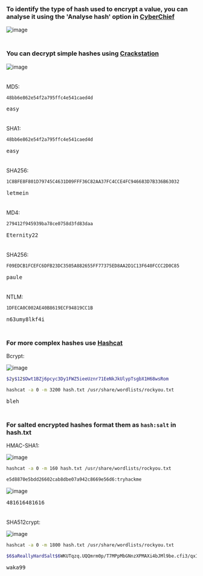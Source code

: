 ### To identify the type of hash used to encrypt a value, you can analyse it using the 'Analyse hash' option in [CyberChief](https://gchq.github.io/CyberChef/) 

![image](https://github.com/user-attachments/assets/9053fd1c-8d86-49c7-90c4-ed19d8a5aa60)

<span style="line-height:0.5;">&nbsp;</span>

### You can decrypt simple hashes using [Crackstation](https://crackstation.net/) 

![image](https://github.com/user-attachments/assets/e5a17847-a6b5-434e-9ee0-822949b8290d)

<span style="line-height:0.5;">&nbsp;</span>

MD5:
```Bash
48bb6e862e54f2a795ffc4e541caed4d
```
<pre>easy</pre>

<span style="line-height:0.5;">&nbsp;</span>

SHA1:
```Bash
48bb6e862e54f2a795ffc4e541caed4d
```
<pre>easy</pre>

<span style="line-height:0.5;">&nbsp;</span>

SHA256:
```Bash
1C8BFE8F801D79745C4631D09FFF36C82AA37FC4CCE4FC946683D7B336B63032
```
<pre>letmein</pre>

<span style="line-height:0.5;">&nbsp;</span>

MD4:
```Bash
279412f945939ba78ce0758d3fd83daa
```
<pre>Eternity22</pre> 

<span style="line-height:0.5;">&nbsp;</span>

SHA256:
```Bash
F09EDCB1FCEFC6DFB23DC3505A882655FF77375ED8AA2D1C13F640FCCC2D0C85
```
<pre>paule</pre>

<span style="line-height:0.5;">&nbsp;</span>

NTLM:
```Bash
1DFECA0C002AE40B8619ECF94819CC1B
```
<pre>n63umy8lkf4i</pre>

<span style="line-height:0.5;">&nbsp;</span>

### For more complex hashes use [Hashcat](https://hashcat.net/wiki/doku.php?id=example_hashes)  

Bcrypt:  

![image](https://github.com/user-attachments/assets/689f64ae-1cbc-493c-908a-e6c69b82c297)
```Bash
$2y$12$Dwt1BZj6pcyc3Dy1FWZ5ieeUznr71EeNkJkUlypTsgbX1H68wsRom
```
```Bash
hashcat -a 0 -m 3200 hash.txt /usr/share/wordlists/rockyou.txt
```
<pre>bleh</pre>  

<span style="line-height:0.5;">&nbsp;</span>

### For salted encrypted hashes format them as `hash:salt` in hash.txt  

HMAC-SHA1:  

![image](https://github.com/user-attachments/assets/956ef83b-fd3c-4d66-bfb4-2ed00736518e)
```Bash
hashcat -a 0 -m 160 hash.txt /usr/share/wordlists/rockyou.txt
```
```Bash
e5d8870e5bdd26602cab8dbe07a942c8669e56d6:tryhackme
```
![image](https://github.com/user-attachments/assets/f7faa470-e12e-4d8e-85d8-841654b84f6e)
<pre>481616481616</pre>

<span style="line-height:0.5;">&nbsp;</span>

SHA512crypt:  

![image](https://github.com/user-attachments/assets/524e7019-0077-484c-a949-e41582085132)
```Bash
hashcat -a 0 -m 1800 hash.txt /usr/share/wordlists/rockyou.txt
```
```Bash
$6$aReallyHardSalt$6WKUTqzq.UQQmrm0p/T7MPpMbGNnzXPMAXi4bJMl9be.cfi3/qxIf.hsGpS41BqMhSrHVXgMpdjS6xeKZAs02.
```
<pre>waka99</pre>

